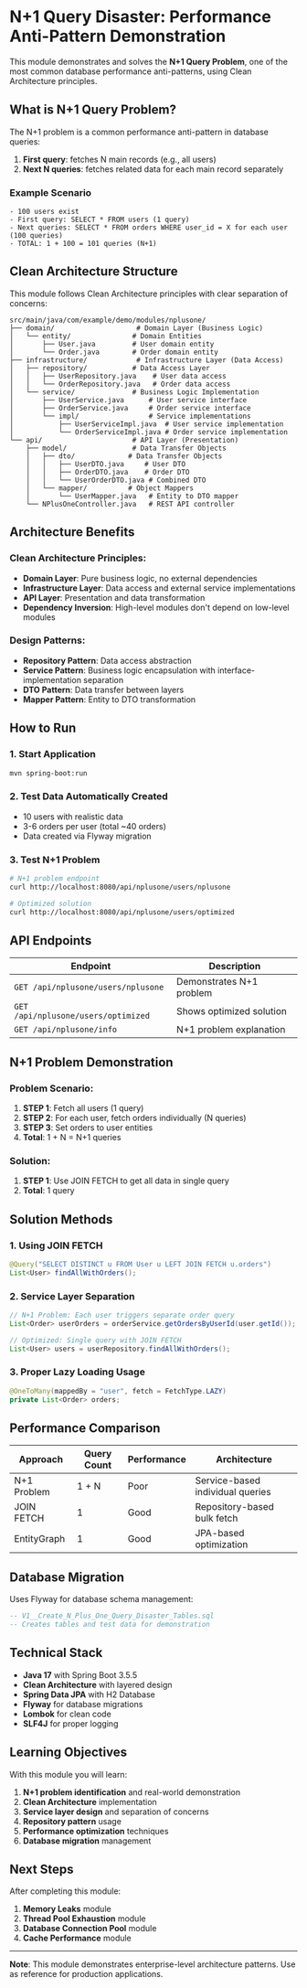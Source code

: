 # N+1 Query Disaster: Performance Anti-Pattern Demonstration

This module demonstrates and solves the **N+1 Query Problem**, one of the most common database performance anti-patterns, using Clean Architecture principles.

## What is N+1 Query Problem?

The N+1 problem is a common performance anti-pattern in database queries:

1. **First query**: fetches N main records (e.g., all users)
2. **Next N queries**: fetches related data for each main record separately

### Example Scenario

```
- 100 users exist
- First query: SELECT * FROM users (1 query)
- Next queries: SELECT * FROM orders WHERE user_id = X for each user (100 queries)
- TOTAL: 1 + 100 = 101 queries (N+1)
```

## Clean Architecture Structure

This module follows Clean Architecture principles with clear separation of concerns:

```
src/main/java/com/example/demo/modules/nplusone/
├── domain/                    # Domain Layer (Business Logic)
│   └── entity/               # Domain Entities
│       ├── User.java         # User domain entity
│       └── Order.java        # Order domain entity
├── infrastructure/            # Infrastructure Layer (Data Access)
│   ├── repository/           # Data Access Layer
│   │   ├── UserRepository.java    # User data access
│   │   └── OrderRepository.java   # Order data access
│   └── service/              # Business Logic Implementation
│       ├── UserService.java      # User service interface
│       ├── OrderService.java     # Order service interface
│       └── impl/                 # Service implementations
│           ├── UserServiceImpl.java  # User service implementation
│           └── OrderServiceImpl.java # Order service implementation
└── api/                      # API Layer (Presentation)
    ├── model/                # Data Transfer Objects
    │   ├── dto/             # Data Transfer Objects
    │   │   ├── UserDTO.java     # User DTO
    │   │   ├── OrderDTO.java    # Order DTO
    │   │   └── UserOrderDTO.java # Combined DTO
    │   └── mapper/          # Object Mappers
    │       └── UserMapper.java   # Entity to DTO mapper
    └── NPlusOneController.java   # REST API controller
```

## Architecture Benefits

### Clean Architecture Principles:
- **Domain Layer**: Pure business logic, no external dependencies
- **Infrastructure Layer**: Data access and external service implementations
- **API Layer**: Presentation and data transformation
- **Dependency Inversion**: High-level modules don't depend on low-level modules

### Design Patterns:
- **Repository Pattern**: Data access abstraction
- **Service Pattern**: Business logic encapsulation with interface-implementation separation
- **DTO Pattern**: Data transfer between layers
- **Mapper Pattern**: Entity to DTO transformation

## How to Run

### 1. Start Application
```bash
mvn spring-boot:run
```

### 2. Test Data Automatically Created
- 10 users with realistic data
- 3-6 orders per user (total ~40 orders)
- Data created via Flyway migration

### 3. Test N+1 Problem
```bash
# N+1 problem endpoint
curl http://localhost:8080/api/nplusone/users/nplusone

# Optimized solution
curl http://localhost:8080/api/nplusone/users/optimized
```

## API Endpoints

| Endpoint | Description |
|----------|-------------|
| `GET /api/nplusone/users/nplusone` | Demonstrates N+1 problem |
| `GET /api/nplusone/users/optimized` | Shows optimized solution |
| `GET /api/nplusone/info` | N+1 problem explanation |

## N+1 Problem Demonstration

### Problem Scenario:
1. **STEP 1**: Fetch all users (1 query)
2. **STEP 2**: For each user, fetch orders individually (N queries)
3. **STEP 3**: Set orders to user entities
4. **Total**: 1 + N = N+1 queries

### Solution:
1. **STEP 1**: Use JOIN FETCH to get all data in single query
2. **Total**: 1 query

## Solution Methods

### 1. Using JOIN FETCH
```java
@Query("SELECT DISTINCT u FROM User u LEFT JOIN FETCH u.orders")
List<User> findAllWithOrders();
```

### 2. Service Layer Separation
```java
// N+1 Problem: Each user triggers separate order query
List<Order> userOrders = orderService.getOrdersByUserId(user.getId());

// Optimized: Single query with JOIN FETCH
List<User> users = userRepository.findAllWithOrders();
```

### 3. Proper Lazy Loading Usage
```java
@OneToMany(mappedBy = "user", fetch = FetchType.LAZY)
private List<Order> orders;
```

## Performance Comparison

| Approach | Query Count | Performance | Architecture |
|----------|-------------|-------------|--------------|
| N+1 Problem | 1 + N | Poor | Service-based individual queries |
| JOIN FETCH | 1 | Good | Repository-based bulk fetch |
| EntityGraph | 1 | Good | JPA-based optimization |

## Database Migration

Uses Flyway for database schema management:

```sql
-- V1__Create_N_Plus_One_Query_Disaster_Tables.sql
-- Creates tables and test data for demonstration
```

## Technical Stack

- **Java 17** with Spring Boot 3.5.5
- **Clean Architecture** with layered design
- **Spring Data JPA** with H2 Database
- **Flyway** for database migrations
- **Lombok** for clean code
- **SLF4J** for proper logging

## Learning Objectives

With this module you will learn:

1. **N+1 problem identification** and real-world demonstration
2. **Clean Architecture** implementation
3. **Service layer design** and separation of concerns
4. **Repository pattern** usage
5. **Performance optimization** techniques
6. **Database migration** management

## Next Steps

After completing this module:

1. **Memory Leaks** module
2. **Thread Pool Exhaustion** module
3. **Database Connection Pool** module
4. **Cache Performance** module

---

**Note**: This module demonstrates enterprise-level architecture patterns. Use as reference for production applications.
